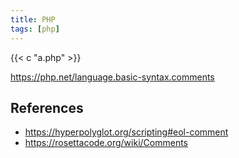 ```yaml
---
title: PHP
tags: [php]
---
```


{{< c "a.php" >}}

<https://php.net/language.basic-syntax.comments>

## References

- <https://hyperpolyglot.org/scripting#eol-comment>
- <https://rosettacode.org/wiki/Comments>
